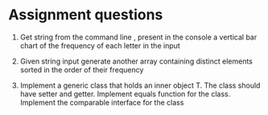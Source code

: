 # Assignment questions 

1) Get string from the command line , present in the console a vertical bar chart of the frequency of each letter in the input

2) Given string input generate another array containing distinct elements sorted in the order of their frequency

3) Implement a generic class that holds an inner object T. The class should have setter and getter. Implement equals function for the class. Implement the comparable interface for the class